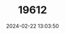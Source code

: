 ---
title: "19612"
category: "Rhipidomys mastacalis"
draft: false
date: 2024-02-22 13:03:50
languages:
  English: ["Long-tailed Climbing Mouse"]
---